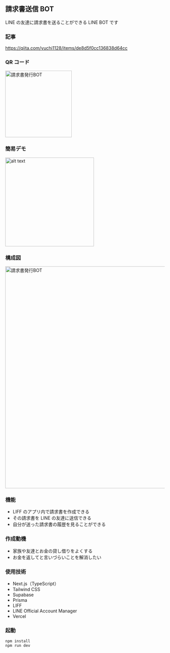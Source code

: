 ## 請求書送信 BOT

LINE の友達に請求書を送ることができる LINE BOT です

### 記事

https://qiita.com/yuchi1128/items/de8d5f0cc136838d64cc

### QR コード

<div>
    <img src="https://github.com/user-attachments/assets/61e35050-e1da-474e-95fe-f18d63cee20e" width="210px" alt="請求書発行BOT">
</div>

### 簡易デモ

<img src="Videotogif.gif" alt="alt text" width="280"/>
<!-- ![alt text](Videotogif.gif) -->

<!-- <img src="https://qiita-image-store.s3.ap-northeast-1.amazonaws.com/0/3809870/55ed8004-adb8-45f2-e1eb-128e2143cbdd.gif" width="270"> -->

### 構成図

<div>
    <img src="https://github.com/user-attachments/assets/08f5dd67-3c2a-4f6e-a352-bb9fcdd238d1" width="700px" alt="請求書発行BOT">
</div>

### 機能

- LIFF のアプリ内で請求書を作成できる
- その請求書を LINE の友達に送信できる
- 自分が送った請求書の履歴を見ることができる

### 作成動機

- 家族や友達とお金の貸し借りをよくする
- お金を返してと言いづらいことを解消したい

### 使用技術

- Next.js（TypeScript）
- Tailwind CSS
- Supabase
- Prisma
- LIFF
- LINE Official Account Manager
- Vercel

### 起動

`npm install`  
`npm run dev`
